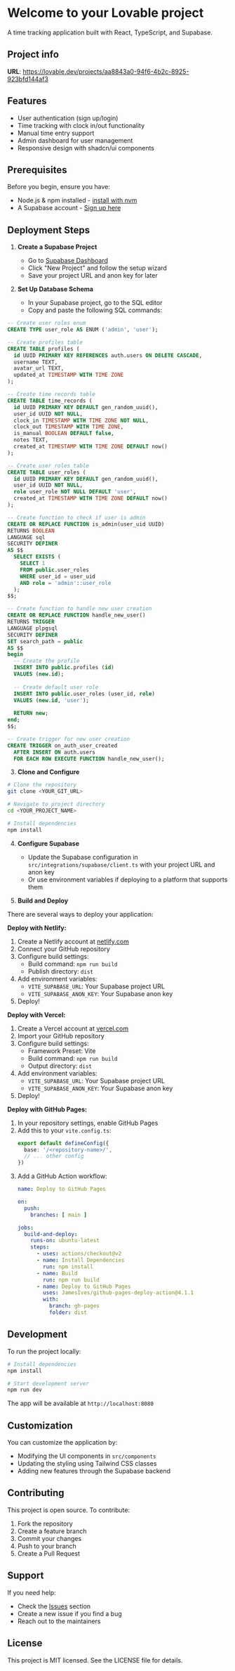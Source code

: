 # Welcome to your Lovable project

A time tracking application built with React, TypeScript, and Supabase.

## Project info

**URL**: https://lovable.dev/projects/aa8843a0-94f6-4b2c-8925-923bfd144af3

## Features

- User authentication (sign up/login)
- Time tracking with clock in/out functionality
- Manual time entry support
- Admin dashboard for user management
- Responsive design with shadcn/ui components

## Prerequisites

Before you begin, ensure you have:
- Node.js & npm installed - [install with nvm](https://github.com/nvm-sh/nvm#installing-and-updating)
- A Supabase account - [Sign up here](https://supabase.com)

## Deployment Steps

1. **Create a Supabase Project**
   - Go to [Supabase Dashboard](https://app.supabase.com)
   - Click "New Project" and follow the setup wizard
   - Save your project URL and anon key for later

2. **Set Up Database Schema**
   - In your Supabase project, go to the SQL editor
   - Copy and paste the following SQL commands:

```sql
-- Create user roles enum
CREATE TYPE user_role AS ENUM ('admin', 'user');

-- Create profiles table
CREATE TABLE profiles (
  id UUID PRIMARY KEY REFERENCES auth.users ON DELETE CASCADE,
  username TEXT,
  avatar_url TEXT,
  updated_at TIMESTAMP WITH TIME ZONE
);

-- Create time records table
CREATE TABLE time_records (
  id UUID PRIMARY KEY DEFAULT gen_random_uuid(),
  user_id UUID NOT NULL,
  clock_in TIMESTAMP WITH TIME ZONE NOT NULL,
  clock_out TIMESTAMP WITH TIME ZONE,
  is_manual BOOLEAN DEFAULT false,
  notes TEXT,
  created_at TIMESTAMP WITH TIME ZONE DEFAULT now()
);

-- Create user roles table
CREATE TABLE user_roles (
  id UUID PRIMARY KEY DEFAULT gen_random_uuid(),
  user_id UUID NOT NULL,
  role user_role NOT NULL DEFAULT 'user',
  created_at TIMESTAMP WITH TIME ZONE DEFAULT now()
);

-- Create function to check if user is admin
CREATE OR REPLACE FUNCTION is_admin(user_uid UUID)
RETURNS BOOLEAN
LANGUAGE sql
SECURITY DEFINER
AS $$
  SELECT EXISTS (
    SELECT 1
    FROM public.user_roles
    WHERE user_id = user_uid
    AND role = 'admin'::user_role
  );
$$;

-- Create function to handle new user creation
CREATE OR REPLACE FUNCTION handle_new_user()
RETURNS TRIGGER
LANGUAGE plpgsql
SECURITY DEFINER
SET search_path = public
AS $$
begin
  -- Create the profile
  INSERT INTO public.profiles (id)
  VALUES (new.id);
  
  -- Create default user role
  INSERT INTO public.user_roles (user_id, role)
  VALUES (new.id, 'user');
  
  RETURN new;
end;
$$;

-- Create trigger for new user creation
CREATE TRIGGER on_auth_user_created
  AFTER INSERT ON auth.users
  FOR EACH ROW EXECUTE FUNCTION handle_new_user();
```

3. **Clone and Configure**
```sh
# Clone the repository
git clone <YOUR_GIT_URL>

# Navigate to project directory
cd <YOUR_PROJECT_NAME>

# Install dependencies
npm install
```

4. **Configure Supabase**
   - Update the Supabase configuration in `src/integrations/supabase/client.ts` with your project URL and anon key
   - Or use environment variables if deploying to a platform that supports them

5. **Build and Deploy**

There are several ways to deploy your application:

**Deploy with Netlify:**
1. Create a Netlify account at [netlify.com](https://netlify.com)
2. Connect your GitHub repository
3. Configure build settings:
   - Build command: `npm run build`
   - Publish directory: `dist`
4. Add environment variables:
   - `VITE_SUPABASE_URL`: Your Supabase project URL
   - `VITE_SUPABASE_ANON_KEY`: Your Supabase anon key
5. Deploy!

**Deploy with Vercel:**
1. Create a Vercel account at [vercel.com](https://vercel.com)
2. Import your GitHub repository
3. Configure build settings:
   - Framework Preset: Vite
   - Build command: `npm run build`
   - Output directory: `dist`
4. Add environment variables:
   - `VITE_SUPABASE_URL`: Your Supabase project URL
   - `VITE_SUPABASE_ANON_KEY`: Your Supabase anon key
5. Deploy!

**Deploy with GitHub Pages:**
1. In your repository settings, enable GitHub Pages
2. Add this to your `vite.config.ts`:
   ```ts
   export default defineConfig({
     base: '/<repository-name>/',
     // ... other config
   })
   ```
3. Add a GitHub Action workflow:
   ```yaml
   name: Deploy to GitHub Pages

   on:
     push:
       branches: [ main ]

   jobs:
     build-and-deploy:
       runs-on: ubuntu-latest
       steps:
         - uses: actions/checkout@v2
         - name: Install Dependencies
           run: npm install
         - name: Build
           run: npm run build
         - name: Deploy to GitHub Pages
           uses: JamesIves/github-pages-deploy-action@4.1.1
           with:
             branch: gh-pages
             folder: dist
   ```

## Development

To run the project locally:

```sh
# Install dependencies
npm install

# Start development server
npm run dev
```

The app will be available at `http://localhost:8080`

## Customization

You can customize the application by:
- Modifying the UI components in `src/components`
- Updating the styling using Tailwind CSS classes
- Adding new features through the Supabase backend

## Contributing

This project is open source. To contribute:
1. Fork the repository
2. Create a feature branch
3. Commit your changes
4. Push to your branch
5. Create a Pull Request

## Support

If you need help:
- Check the [Issues](https://github.com/yourusername/yourrepo/issues) section
- Create a new issue if you find a bug
- Reach out to the maintainers

## License

This project is MIT licensed. See the LICENSE file for details.
